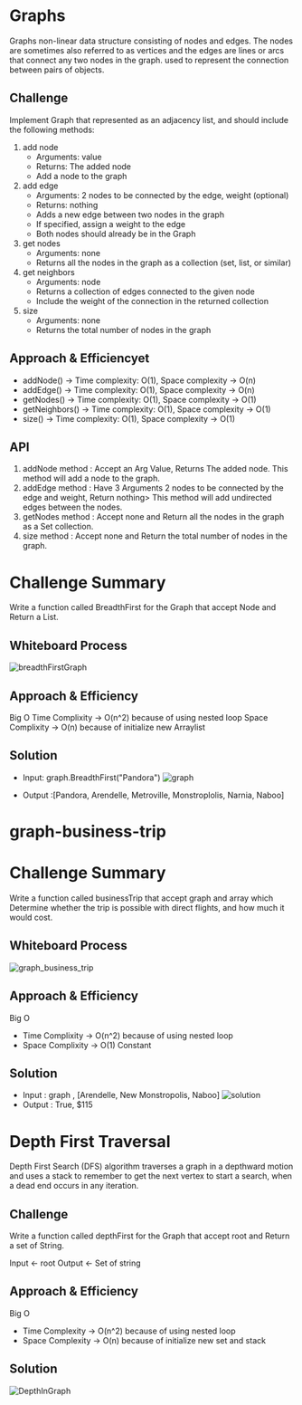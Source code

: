 # Graphs
<!-- Short summary or background information -->
Graphs non-linear data structure consisting of nodes and edges. The nodes are sometimes also referred to as vertices and the edges are lines or arcs that connect any two nodes in the graph. used to represent the connection between pairs of objects.
## Challenge
<!-- Description of the challenge -->
Implement Graph that represented as an adjacency list, and should include the following methods:
1. add node
     * Arguments: value
     * Returns: The added node
     * Add a node to the graph
2. add edge
     * Arguments: 2 nodes to be connected by the edge, weight (optional)
     * Returns: nothing
     * Adds a new edge between two nodes in the graph
     * If specified, assign a weight to the edge
     * Both nodes should already be in the Graph
3. get nodes
   * Arguments: none
   * Returns all the nodes in the graph as a collection (set, list, or similar)
4. get neighbors
   * Arguments: node
   * Returns a collection of edges connected to the given node
   * Include the weight of the connection in the returned collection
5. size
   * Arguments: none
   * Returns the total number of nodes in the graph

## Approach & Efficiencyet
<!-- What approach did you take? Why? What is the Big O space/time for this approach? -->

* addNode() -> Time complexity: O(1), Space complexity -> O(n)
* addEdge() -> Time complexity: O(1), Space complexity -> O(n)
* getNodes() -> Time complexity: O(1), Space complexity -> O(1)
* getNeighbors() -> Time complexity: O(1), Space complexity -> O(1)
* size() -> Time complexity: O(1), Space complexity -> O(1)

## API
<!-- Description of each method publicly available in your Graph -->
1. addNode method : Accept an Arg Value, Returns The added node. This method will add a node to the graph.
2. addEdge method : Have 3 Arguments 2 nodes to be connected by the edge and weight, Return nothing> This method will add undirected edges between the nodes.
3. getNodes method : Accept none and Return  all the nodes in the graph as a Set collection.
4. size method : Accept none and Return the total number of nodes in the graph.

# Challenge Summary
<!-- Description of the challenge -->
Write a function called BreadthFirst for the Graph that accept Node and Return a List.

## Whiteboard Process
<!-- Embedded whiteboard image -->
![breadthFirstGraph](breadthFirstGraph.png)
## Approach & Efficiency
<!-- What approach did you take? Why? What is the Big O space/time for this approach? -->
Big O
Time Complixity -> O(n^2) because of using nested loop
Space Complixity -> O(n) because of initialize new Arraylist 
## Solution
<!-- Show how to run your code, and examples of it in action -->

* Input: graph.BreadthFirst("Pandora")
![graph](input.png)

* Output :[Pandora, Arendelle, Metroville, Monstroplolis, Narnia, Naboo]

# graph-business-trip
# Challenge Summary
<!-- Description of the challenge -->
Write a function called businessTrip  that accept graph and array which Determine whether the trip is possible with direct flights, and how much it would cost.
## Whiteboard Process
<!-- Embedded whiteboard image -->
![graph_business_trip](graph_business_trip.png)
## Approach & Efficiency
<!-- What approach did you take? Why? What is the Big O space/time for this approach? -->
Big O
* Time Complixity -> O(n^2) because of using nested loop
* Space Complixity -> O(1) Constant
## Solution
<!-- Show how to run your code, and examples of it in action -->
* Input : graph , [Arendelle, New Monstropolis, Naboo]
![solution](solution.png)
* Output : True, $115


# Depth First Traversal
<!-- Short summary or background information -->
Depth First Search (DFS) algorithm traverses a graph in a depthward motion and uses a stack to remember to get the next vertex to start a search, when a dead end occurs in any iteration.
## Challenge
<!-- Description of the challenge -->
Write a function called depthFirst for the Graph that accept root and Return  a set of String.

Input <- root
Output <-  Set of string
## Approach & Efficiency
<!-- What approach did you take? Why? What is the Big O space/time for this approach? -->
Big O
* Time Complexity -> O(n^2) because of using nested loop
* Space Complexity -> O(n) because of initialize new set and stack
## Solution
<!-- Embedded whiteboard image -->
![DepthInGraph](DepthFirstInTheGraph.png)




